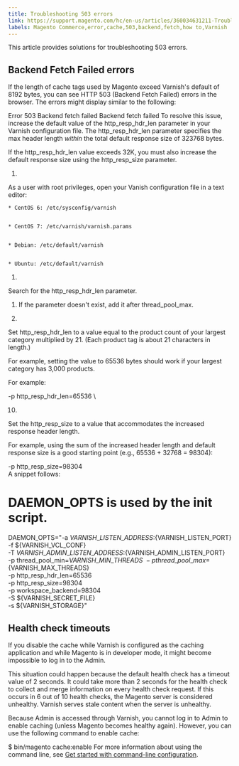 ```yaml
---
title: Troubleshooting 503 errors
link: https://support.magento.com/hc/en-us/articles/360034631211-Troubleshooting-503-errors
labels: Magento Commerce,error,cache,503,backend,fetch,how to,Varnish
---
```


This article provides solutions for troubleshooting 503 errors.

## Backend Fetch Failed errors

If the length of cache tags used by Magento exceed Varnish's default of 8192 bytes, you can see HTTP 503 (Backend Fetch Failed) errors in the browser. The errors might display similar to the following:

Error 503 Backend fetch failed
Backend fetch failed
To resolve this issue, increase the default value of the http\_resp\_hdr\_len parameter in your Varnish configuration file. The http\_resp\_hdr\_len parameter specifies the max header length *within* the total default response size of 323768 bytes.

If the http\_resp\_hdr\_len value exceeds 32K, you must also increase the default response size using the http\_resp\_size parameter.

1. 
As a user with root privileges, open your Vanish configuration file in a text editor:

	
	* CentOS 6: /etc/sysconfig/varnish
	
	
	* CentOS 7: /etc/varnish/varnish.params
	
	
	* Debian: /etc/default/varnish
	
	
	* Ubuntu: /etc/default/varnish

1. 
Search for the http\_resp\_hdr\_len parameter.

1. If the parameter doesn't exist, add it after thread\_pool\_max.

1. 
Set http\_resp\_hdr\_len to a value equal to the product count of your largest category multiplied by 21. (Each product tag is about 21 characters in length.)

For example, setting the value to 65536 bytes should work if your largest category has 3,000 products.

For example:

-p http\_resp\_hdr\_len=65536 \

10. 
Set the http\_resp\_size to a value that accommodates the increased response header length.

For example, using the sum of the increased header length and default response size is a good starting point (e.g., 65536 + 32768 = 98304):

-p http\_resp\_size=98304 \
A snippet follows:

# DAEMON\_OPTS is used by the init script.
DAEMON\_OPTS="-a ${VARNISH\_LISTEN\_ADDRESS}:${VARNISH\_LISTEN\_PORT} \
 -f ${VARNISH\_VCL\_CONF} \
 -T ${VARNISH\_ADMIN\_LISTEN\_ADDRESS}:${VARNISH\_ADMIN\_LISTEN\_PORT} \
 -p thread\_pool\_min=${VARNISH\_MIN\_THREADS} \
 -p thread\_pool\_max=${VARNISH\_MAX\_THREADS} \
 -p http\_resp\_hdr\_len=65536 \
 -p http\_resp\_size=98304 \
 -p workspace\_backend=98304 \
 -S ${VARNISH\_SECRET\_FILE} \
 -s ${VARNISH\_STORAGE}"

## Health check timeouts

If you disable the cache while Varnish is configured as the caching application and while Magento is in developer mode, it might become impossible to log in to the Admin.

This situation could happen because the default health check has a timeout value of 2 seconds. It could take more than 2 seconds for the health check to collect and merge information on every health check request. If this occurs in 6 out of 10 health checks, the Magento server is considered unhealthy. Varnish serves stale content when the server is unhealthy.

Because Admin is accessed through Varnish, you cannot log in to Admin to enable caching (unless Magento becomes healthy again). However, you can use the following command to enable cache:

$ bin/magento cache:enable
For more information about using the command line, see [Get started with command-line configuration](https://devdocs.magento.com/guides/v2.3/config-guide/cli/config-cli-subcommands.html).

